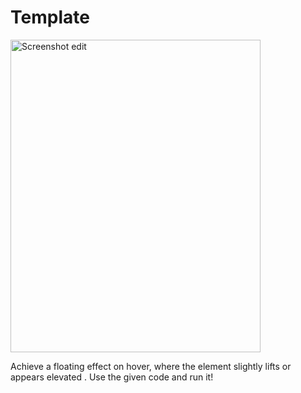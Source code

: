 # Template 

<img src="https://github.com/user-attachments/assets/943fcfcd-ea9d-4b9e-9f65-2d63710aff46" alt="Screenshot edit" width="400" height="500">


Achieve a floating effect on hover, where the element slightly lifts or appears elevated . 
Use the given code and run it!

